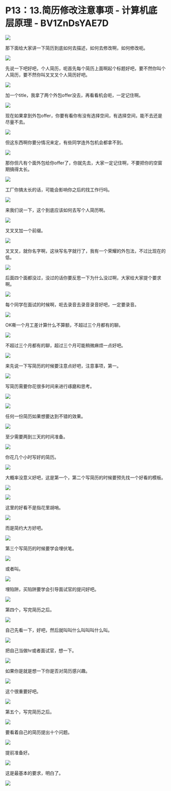 # P13：13.简历修改注意事项 - 计算机底层原理 - BV1ZnDsYAE7D

![](img/88138e496ab3de95fc182daae004cae9_0.png)

那下面给大家讲一下简历到底如何去描述，如何去修改啊，如何修改呃。

![](img/88138e496ab3de95fc182daae004cae9_2.png)

先说一下吧好吧，个人简历，呃首先每个简历上面啊起个标题好吧，要不然你叫个人简历，要不然你叫叉叉叉个人简历好吧。



![](img/88138e496ab3de95fc182daae004cae9_4.png)

加一个title，我拿了两个外包offer没去，再看看机会呃，一定记住啊。

![](img/88138e496ab3de95fc182daae004cae9_6.png)

现在如果拿到外包offer，你要有看你有没有选择空间，有选择空间，能不去还是尽量不去。

![](img/88138e496ab3de95fc182daae004cae9_8.png)

但这东西啊你要分情况来定，有些同学连外包机会都拿不到。

![](img/88138e496ab3de95fc182daae004cae9_10.png)

那你但凡有个面外包给你offer了，你就先去，大家一定记住啊，不要把你的空窗期搞得太长。

![](img/88138e496ab3de95fc182daae004cae9_12.png)

工厂你搞太长的话，可能会影响你之后的找工作行吗。

![](img/88138e496ab3de95fc182daae004cae9_14.png)

来我们说一下，这个到底应该如何去写个人简历啊。

![](img/88138e496ab3de95fc182daae004cae9_16.png)

叉叉叉加一个前缀。

![](img/88138e496ab3de95fc182daae004cae9_18.png)

叉叉叉，就你名字啊，这块写名字就行了，我有一个荣耀的外包法，不过比现在的低。

![](img/88138e496ab3de95fc182daae004cae9_20.png)

后面四个面都没过，没过的话你要反思一下为什么没过啊，大家给大家提个要求啊。

![](img/88138e496ab3de95fc182daae004cae9_22.png)

每个同学在面试的时候啊，呃去录音去录音录音好吧，一定要录音。

![](img/88138e496ab3de95fc182daae004cae9_24.png)

OK嘶一个月工差计算什么不算额，不超过三个月都有的聊。

![](img/88138e496ab3de95fc182daae004cae9_26.png)

不超过三个月都有的聊，超过三个月可能稍微麻烦一点好吧。

![](img/88138e496ab3de95fc182daae004cae9_28.png)

来先说一下写简历的时候要注意点好吧，注意事项，第一。

![](img/88138e496ab3de95fc182daae004cae9_30.png)

写简历需要你花很多时间来进行琢磨和思考。

![](img/88138e496ab3de95fc182daae004cae9_32.png)

![](img/88138e496ab3de95fc182daae004cae9_33.png)

任何一份简历如果想要达到不错的效果。

![](img/88138e496ab3de95fc182daae004cae9_35.png)

至少需要两到三天的时间准备。

![](img/88138e496ab3de95fc182daae004cae9_37.png)

你花几个小时写好的简历。

![](img/88138e496ab3de95fc182daae004cae9_39.png)

大概率没意义好吧，这是第一个，第二个写简历的时候要预先找一个好看的模板。

![](img/88138e496ab3de95fc182daae004cae9_41.png)

![](img/88138e496ab3de95fc182daae004cae9_42.png)

这里的好看不是指花里胡哨。

![](img/88138e496ab3de95fc182daae004cae9_44.png)

而是简约大方好吧。

![](img/88138e496ab3de95fc182daae004cae9_46.png)

第三个写简历的时候要学会埋伏笔。

![](img/88138e496ab3de95fc182daae004cae9_48.png)

或者叫。

![](img/88138e496ab3de95fc182daae004cae9_50.png)

埋陷阱，买陷阱要学会引导面试官的提问好吧。

![](img/88138e496ab3de95fc182daae004cae9_52.png)

第四个，写完简历之后。

![](img/88138e496ab3de95fc182daae004cae9_54.png)

自己先看一下，好吧，然后就叫叫什么叫叫叫什么叫。

![](img/88138e496ab3de95fc182daae004cae9_56.png)

把自己当做hr或者面试官，想一下。

![](img/88138e496ab3de95fc182daae004cae9_58.png)

如果你是就是想一下你是否对简历感兴趣。

![](img/88138e496ab3de95fc182daae004cae9_60.png)

这个很重要好吧。

![](img/88138e496ab3de95fc182daae004cae9_62.png)

第五个，写完简历之后。

![](img/88138e496ab3de95fc182daae004cae9_64.png)

要看着自己的简历提出十个问题。

![](img/88138e496ab3de95fc182daae004cae9_66.png)

提前准备好。

![](img/88138e496ab3de95fc182daae004cae9_68.png)

这是最基本的要求，明白了。

![](img/88138e496ab3de95fc182daae004cae9_70.png)